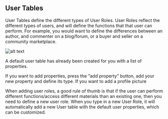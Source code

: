 ## User Tables ##


User Tables define the different types of User Roles. User Roles reflect the different types of users, and will define the functions that that user can perform. For example, you would want to define the differences between an author, and commenter on a blog/forum, or a buyer and seller on a community marketplace.

![alt text](http://appcubator.com/static/img/tutorial/User_Table_2.png)

A default user table has already been created for you with a list of properties.

If you want to add properties, press the “add property” button, add your new property and define its type. If you want to add a profile picture 

 When adding user roles, a good rule of thumb is that if the user can perform different functions/access different materials than an existing one, then you need to define a new user role. 
When you type in a new User Role, it will automatically add a new User table with the default user properties, which can be customized.  